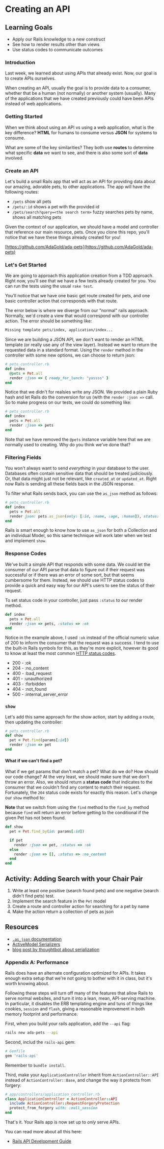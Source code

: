 # Creating an API

## Learning Goals
- Apply our Rails knowledge to a new construct
- See how to render results other than views
- Use status codes to communicate outcomes

### Introduction
Last week, we learned about using APIs that already exist. Now, our goal is to create APIs ourselves.

When creating an API, usually the goal is to provide data to a consumer, whether that be a human (not normally) or another system (usually). Many of the applications that we have created previously could have been APIs instead of web applications.

### Getting Started
When we think about using an API vs using a web application, what is the key difference? **HTML** for humans to consume versus **JSON** for systems to consume.

What are some of the key similarities? They both use **routes** to determine what specific **data** we want to see, and there is also some sort of **data** involved.

### Create an API

Let's build a small Rails app that will act as an API for providing data about our amazing, adorable pets, to other applications. The app will have the following routes:

- `/pets` show all pets
- `/pets/:id` shows a pet with the provided id
- `/pets/search?query=<the search term>` fuzzy searches pets by name, shows all matching pets

Given the context of our application, we should have a model and controller that reference our main resource, pets. Once you clone this repo, you'll notice that we have these things already created for you!

[https://github.com/AdaGold/ada-pets](https://github.com/AdaGold/ada-pets)

### Let's Get Started
We are going to approach this application creation from a TDD approach. Right now, you'll see that we have a few tests already created for you. You can run the tests using the usual `rake test`.

You'll notice that we have one basic get route created for pets, and one basic controller action that corresponds with that route.

The error below is where we diverge from our "normal" rails approach. Normally, we'd create a view that would correspond with our controller action.  The error should be something like:

```bash
Missing template pets/index, application/index...
```

Since we are building a JSON API, we don't want to render an HTML template (or really use any of the view layer). Instead we want to return the requested data in a standard format. Using the `render` method in the controller with some new options, we can choose to return json:

```ruby
# pets_controller.rb
def index
  @pets = Pet.all
  render :json => { ready_for_lunch: "yassss" }
end
```

Notice that we didn't for realsies write any JSON. We provided a plain Ruby hash and let Rails do the conversion for us (with the `render :json =>` call. So to make progress on our tests, we could do something like:

```ruby
# pets_controller.rb
def index
  pets = Pet.all
  render :json => pets
end
```

Note that we have removed the `@pets` instance variable here that we are normally used to creating. Why do you think we've done that?

### Filtering Fields
You won't always want to send _everything_ in your database to the user. Databases often contain sensitive data that should be treated judiciously. Or, that data might just not be relevant, like `created_at` or `updated_at`. Right now Rails is sending all these fields back in the JSON response.

To filter what Rails sends back, you can use the `as_json` method as follows:

```ruby
# pets_controller.rb
def index
  pets = Pet.all
  render json: pets.as_json(only: [:id, :name, :age, :human]), status: :ok
end
```

Rails is smart enough to know how to use `as_json` for both a Collection and an individual Model, so this same technique will work later when we test and implement `show`.

### Response Codes

We've built a simple API that responds with some data. We could let the consumer of our API parse that data to figure out if their request was successful or if there was an error of some sort, but that seems cumbersome for them. Instead, we should use HTTP status codes to provide a quick and easy way for our API's users to see the status of their request.

To set status code in your controller, just pass `:status` to our render method.

```ruby
def index
  pets = Pet.all
  render :json => pets, :status => :ok
end
```

Notice in the example above, I used `:ok` instead of the official numeric value of 200 to inform the consumer that the request was a success. I tend to use the built-in Rails symbols for this, as they're more explicit, however its good to know at least the most common [HTTP status codes](http://en.wikipedia.org/wiki/List_of_HTTP_status_codes).

+ 200 - :ok
+ 204 - :no_content
+ 400 - :bad_request
+ 401 - :unauthorized
+ 403 - :forbidden
+ 404 - :not_found
+ 500 - :internal_server_error

### `show`
Let's add this same approach for the show action, start by adding a route, then updating the controller:

```ruby
# pets_controller.rb
def show
  pet = Pet.find(params[:id])
  render :json => pet
end
```

#### What if we can't find a pet?
What if we get params that don't match a pet? What do we do? How should our code change? At the very least, we should make sure that we don't throw an error. Also, we should return a **status code** that indicates to the consumer that we couldn't find any content to match their request. Fortunately, the `204` status code exists for exactly this reason. Let's change our `show` method to:

**Note** that we switch from using the `find` method to the `find_by` method because `find` will return an error before getting to the conditional if the given Pet has not been found.

```ruby
def show
  pet = Pet.find_by(id: params[:id])

  if pet
    render :json => pet, :status => :ok
  else
    render :json => [], :status => :no_content
  end
end
```

## Activity: Adding Search with your Chair Pair
1. Write at least one positive (search found pets) and one negative (search didn't find pets) test.
1. Implement the search feature in the `Pet` model
1. Create a route and controller action for searching for a pet by name
1. Make the action return a collection of pets as json

## Resources
- [`.as_json` documentation](http://api.rubyonrails.org/classes/ActiveModel/Serializers/JSON.html#method-i-as_json)
- [ActiveModel Serializers](http://railscasts.com/episodes/409-active-model-serializers)
- [blog post by thoughtbot about serialization](http://robots.thoughtbot.com/better-serialization-less-as-json)

### Appendix A: Performance
Rails does have an alternate configuration optimized for APIs. It takes enough extra setup that we're not going to bother with it in class, but it's worth knowing about.

Following these steps will turn off many of the features that allow Rails to serve normal websites, and turn it into a lean, mean, API-serving machine. In particular, it disables the ERB templating engine and tuns of things like cookies, `session` and `flash`, giving a reasonable improvement in both memory footprint and performance.

First, when you build your rails application, add the `--api` flag:
```bash
rails new ada-pets --api
```

Second, includ the `rails-api` gem:
```ruby
# Gemfile
gem 'rails-api'
```

Remember to `bundle install`.

Third, make your `ApplicationController` inherit from `ActionController::API` instead of `ActionController::Base`, and change the way it protects from forgery:
```ruby
# app/controllers/application_controller.rb
class ApplicationController < ActionController::API
  include ActionController::RequestForgeryProtection
  protect_from_forgery with: :null_session
end
```

That's it. Your Rails app is now set up to _only_ serve APIs.

You can read more about all this here:
- [Rails API Development Guide](http://edgeguides.rubyonrails.org/api_app.html)
